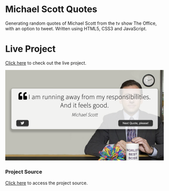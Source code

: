# Michael Scott Quotes

Generating random quotes of Michael Scott from the tv show The Office, with an option to tweet. 
Written using HTML5, CSS3 and JavaScript.

# Live Project
[Click here](https://selenozkan.github.io/michael-scott-quotes) to check out the live project.

<img src ="projectdemo.png" width=750>

### Project Source
[Click here](https://www.udemy.com/course/javascript-web-projects-to-build-your-portfolio-resume/) to access the project source.
